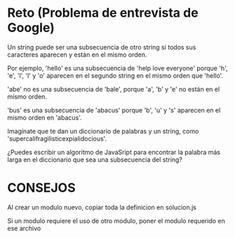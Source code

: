 # Reto (Problema de entrevista de Google)
Un string puede ser una subsecuencia de otro string si todos sus caracteres aparecen y están en el mismo orden.

Por ejemplo, 'hello' es una subsecuencia de 'help love everyone' porque 'h', 'e', 'l', 'l' y 'o' aparecen en el segundo string en el mismo orden que 'hello'.

'abe' no es una subsecuencia de 'bale', porque 'a', 'b' y 'e' no están en el mismo orden.

'bus' es una subsecuencia de 'abacus' porque 'b', 'u' y 's' aparecen en el mismo orden en 'abacus'.

Imagínate que te dan un diccionario de palabras y un string, como 'supercalifragilisticexpialidocious'.

¿Puedes escribir un algoritmo de JavaSript para encontrar la palabra más larga en el diccionario que sea una subsecuencia del string?

# CONSEJOS
Al crear un modulo nuevo, copiar toda la definicion en solucion.js

Si un modulo requiere el uso de otro modulo, poner el modulo requerido en ese archivo